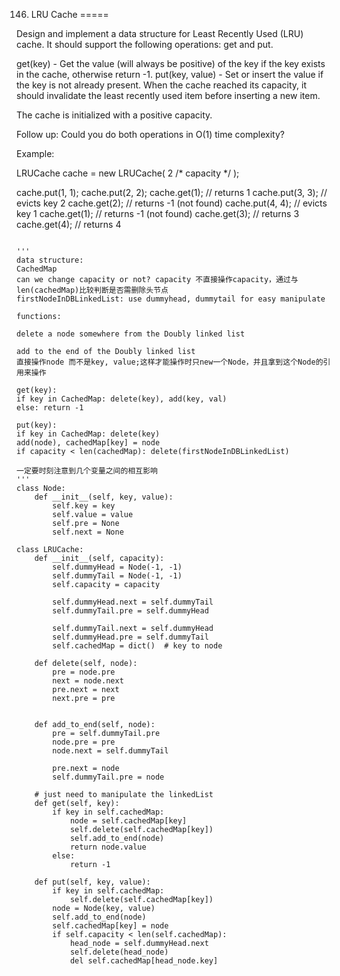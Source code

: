 146. LRU Cache
=====

Design and implement a data structure for Least Recently Used (LRU) cache. It should support the following operations: get and put.

get(key) - Get the value (will always be positive) of the key if the key exists in the cache, otherwise return -1.
put(key, value) - Set or insert the value if the key is not already present. When the cache reached its capacity, it should invalidate the least recently used item before inserting a new item.

The cache is initialized with a positive capacity.

Follow up:
Could you do both operations in O(1) time complexity?

Example:

LRUCache cache = new LRUCache( 2 /* capacity */ );

cache.put(1, 1);
cache.put(2, 2);
cache.get(1);       // returns 1
cache.put(3, 3);    // evicts key 2
cache.get(2);       // returns -1 (not found)
cache.put(4, 4);    // evicts key 1
cache.get(1);       // returns -1 (not found)
cache.get(3);       // returns 3
cache.get(4);       // returns 4

```python3

'''
data structure:
CachedMap
can we change capacity or not? capacity 不直接操作capacity，通过与len(cachedMap)比较判断是否需删除头节点
firstNodeInDBLinkedList: use dummyhead, dummytail for easy manipulate

functions:

delete a node somewhere from the Doubly linked list

add to the end of the Doubly linked list
直接操作node 而不是key, value;这样才能操作时只new一个Node，并且拿到这个Node的引用来操作

get(key):
if key in CachedMap: delete(key), add(key, val)
else: return -1

put(key):
if key in CachedMap: delete(key) 
add(node), cachedMap[key] = node
if capacity < len(cachedMap): delete(firstNodeInDBLinkedList)

一定要时刻注意到几个变量之间的相互影响
'''
class Node:
    def __init__(self, key, value):
        self.key = key
        self.value = value
        self.pre = None
        self.next = None
        
class LRUCache:
    def __init__(self, capacity):
        self.dummyHead = Node(-1, -1)
        self.dummyTail = Node(-1, -1)
        self.capacity = capacity
        
        self.dummyHead.next = self.dummyTail
        self.dummyTail.pre = self.dummyHead
        
        self.dummyTail.next = self.dummyHead
        self.dummyHead.pre = self.dummyTail
        self.cachedMap = dict()  # key to node
    
    def delete(self, node):
        pre = node.pre                  
        next = node.next
        pre.next = next
        next.pre = pre
        
        
    def add_to_end(self, node):
        pre = self.dummyTail.pre
        node.pre = pre
        node.next = self.dummyTail
        
        pre.next = node
        self.dummyTail.pre = node
        
    # just need to manipulate the linkedList
    def get(self, key):
        if key in self.cachedMap:
            node = self.cachedMap[key]
            self.delete(self.cachedMap[key])
            self.add_to_end(node)
            return node.value
        else:
            return -1
   
    def put(self, key, value):
        if key in self.cachedMap:
            self.delete(self.cachedMap[key]) 
        node = Node(key, value)                
        self.add_to_end(node)
        self.cachedMap[key] = node
        if self.capacity < len(self.cachedMap):
            head_node = self.dummyHead.next
            self.delete(head_node)
            del self.cachedMap[head_node.key]
```
